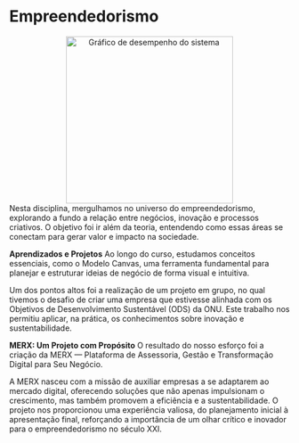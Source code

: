 # Empreendedorismo
<div align="center">
  <img src="img/Empreendedorismo.png" alt="Gráfico de desempenho do sistema" width="300"/>
</div>
Nesta disciplina, mergulhamos no universo do empreendedorismo, explorando a fundo a relação entre negócios, inovação e processos criativos. O objetivo foi ir além da teoria, entendendo como essas áreas se conectam para gerar valor e impacto na sociedade.

**Aprendizados e Projetos**
Ao longo do curso, estudamos conceitos essenciais, como o Modelo Canvas, uma ferramenta fundamental para planejar e estruturar ideias de negócio de forma visual e intuitiva.

Um dos pontos altos foi a realização de um projeto em grupo, no qual tivemos o desafio de criar uma empresa que estivesse alinhada com os Objetivos de Desenvolvimento Sustentável (ODS) da ONU. Este trabalho nos permitiu aplicar, na prática, os conhecimentos sobre inovação e sustentabilidade.

**MERX: Um Projeto com Propósito**
O resultado do nosso esforço foi a criação da MERX — Plataforma de Assessoria, Gestão e Transformação Digital para Seu Negócio.

A MERX nasceu com a missão de auxiliar empresas a se adaptarem ao mercado digital, oferecendo soluções que não apenas impulsionam o crescimento, mas também promovem a eficiência e a sustentabilidade. O projeto nos proporcionou uma experiência valiosa, do planejamento inicial à apresentação final, reforçando a importância de um olhar crítico e inovador para o empreendedorismo no século XXI.
